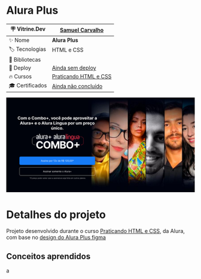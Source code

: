 # Alura Plus

| :placard: Vitrine.Dev       |[Samuel Carvalho](https://cursos.alura.com.br/vitrinedev/samurai-samuka)|
| ------------------------    | --- |
| :sparkles: Nome             | **Alura Plus**
| :label: Tecnologias         | HTML e CSS
| :link: Bibliotecas          |
| :rocket: Deploy             | [Ainda sem deploy]()
| :fire: Cursos               | [Praticando HTML e CSS](https://www.alura.com.br/curso-online-html-css-praticando-html-css)
| :mortar_board: Certificados | [Ainda não concluído]()

![](./assets/capa.png)

# Detalhes do projeto
Projeto desenvolvido durante o curso [Praticando HTML e CSS](https://www.alura.com.br/curso-online-html-css-praticando-html-css), da Alura, com base no [design do Alura Plus figma](https://www.figma.com/file/tFDVyNuKhrT2G03k2dCstW/Alura-Plus---Layout?node-id=0-1&t=7PrcRBfQCb5k8B6Z-0)

## Conceitos aprendidos
a
